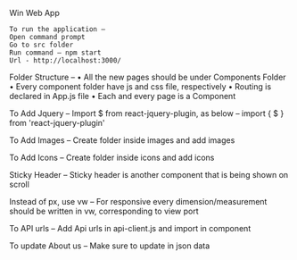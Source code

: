 Win Web App

	To run the application –
    Open command prompt 
    Go to src folder 	
    Run command – npm start 
    Url - http://localhost:3000/

Folder Structure –
    •	All the new pages should be under Components Folder 
    •	Every component folder have js and css file, respectively 
    •	Routing is declared in App.js file
    •	Each and every page is a Component 

To Add Jquery – 
    Import $ from react-jquery-plugin, as below –
    import { $ } from 'react-jquery-plugin'

To Add Images – 
	Create folder inside images and add images 

To Add Icons – 
	Create folder inside icons and add icons

Sticky Header – 
Sticky header is another component that is being shown on scroll 

Instead of px, use vw –
For responsive every dimension/measurement should be written in vw, corresponding to view port  

To API urls – 
	Add Api urls in api-client.js and import in component
    
To update About us –
	Make sure to update in json data 










